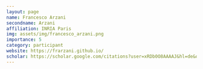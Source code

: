 ```yaml
---
layout: page
name: Francesco Arzani
secondname: Arzani
affiliation: INRIA Paris
img: assets/img/francesco_arzani.png
importance: 5
category: participant
website: https://frarzani.github.io/
scholar: https://scholar.google.com/citations?user=xRDb0O8AAAAJ&hl=de&oi=ao
---
```


